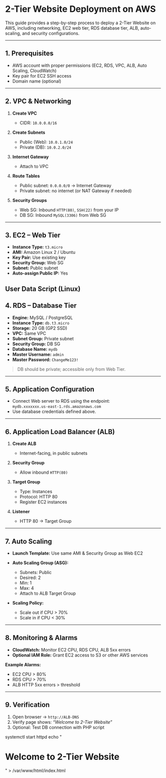 # 2-Tier Website Deployment on AWS

This guide provides a step-by-step process to deploy a 2-Tier Website on AWS, including networking, EC2 web tier, RDS database tier, ALB, auto-scaling, and security configurations.

---

## 1. Prerequisites

- AWS account with proper permissions (EC2, RDS, VPC, ALB, Auto Scaling, CloudWatch)  
- Key pair for EC2 SSH access  
- Domain name (optional)  

---

## 2. VPC & Networking

1. **Create VPC**  
   - CIDR: `10.0.0.0/16`  

2. **Create Subnets**  
   - Public (Web): `10.0.1.0/24`  
   - Private (DB): `10.0.2.0/24`  

3. **Internet Gateway**  
   - Attach to VPC  

4. **Route Tables**  
   - Public subnet: `0.0.0.0/0` → Internet Gateway  
   - Private subnet: no internet (or NAT Gateway if needed)  

5. **Security Groups**  
   - Web SG: Inbound `HTTP(80)`, `SSH(22)` from your IP  
   - DB SG: Inbound `MySQL(3306)` from Web SG
     
---

## 3. EC2 – Web Tier

- **Instance Type:** `t3.micro`  
- **AMI:** Amazon Linux 2 / Ubuntu  
- **Key Pair:** Use existing key  
- **Security Group:** Web SG  
- **Subnet:** Public subnet  
- **Auto-assign Public IP:** Yes  

**User Data Script (Linux)**
---

## 4. RDS – Database Tier

- **Engine:** MySQL / PostgreSQL  
- **Instance Type:** `db.t3.micro`  
- **Storage:** 20 GB (GP2 SSD)  
- **VPC:** Same VPC  
- **Subnet Group:** Private subnet  
- **Security Group:** DB SG  
- **Database Name:** `mydb`  
- **Master Username:** `admin`  
- **Master Password:** `ChangeMe123!`  

> DB should be private; accessible only from Web Tier.

---

## 5. Application Configuration

- Connect Web server to RDS using the endpoint:  
  `mydb.xxxxxxx.us-east-1.rds.amazonaws.com`  
- Use database credentials defined above.  

---

## 6. Application Load Balancer (ALB)

1. **Create ALB**  
   - Internet-facing, in public subnets  

2. **Security Group**  
   - Allow inbound `HTTP(80)`  

3. **Target Group**  
   - Type: Instances  
   - Protocol: HTTP 80  
   - Register EC2 instances  

4. **Listener**  
   - HTTP 80 → Target Group  

---

## 7. Auto Scaling

- **Launch Template:** Use same AMI & Security Group as Web EC2  

- **Auto Scaling Group (ASG):**  
  - Subnets: Public  
  - Desired: 2  
  - Min: 1  
  - Max: 4  
  - Attach to ALB Target Group  

- **Scaling Policy:**  
  - Scale out if CPU > 70%  
  - Scale in if CPU < 30%  

---

## 8. Monitoring & Alarms

- **CloudWatch:** Monitor EC2 CPU, RDS CPU, ALB 5xx errors  
- **Optional IAM Role:** Grant EC2 access to S3 or other AWS services  

**Example Alarms:**  
- EC2 CPU > 80%  
- RDS CPU > 70%  
- ALB HTTP 5xx errors > threshold  

---

## 9. Verification

1. Open browser → `http://ALB-DNS`  
2. Verify page shows: *“Welcome to 2-Tier Website”*  
3. Optional: Test DB connection with PHP script




systemctl start httpd
echo "<h1>Welcome to 2-Tier Website</h1>" > /var/www/html/index.html
